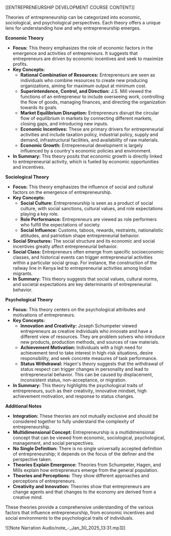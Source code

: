 [[ENTREPRENEURSHIP DEVELOPMENT COURSE CONTENT]]


Theories of entrepreneurship can be categorized into economic, sociological, and psychological perspectives. Each theory offers a unique lens for understanding how and why entrepreneurship emerges.

**Economic Theory**

- **Focus:** This theory emphasizes the role of economic factors in the emergence and activities of entrepreneurs. It suggests that entrepreneurs are driven by economic incentives and seek to maximize profits.
- **Key Concepts:**
    - **Rational Combination of Resources:** Entrepreneurs are seen as individuals who combine resources to create new producing organizations, aiming for maximum output at minimum cost.
    - **Superintendence, Control, and Direction:** J.S. Mill viewed the functions of an entrepreneur to include overseeing work, controlling the flow of goods, managing finances, and directing the organization towards its goals.
    - **Market Equilibrium Disruption:** Entrepreneurs disrupt the circular flow of equilibrium in markets by connecting different markets, closing gaps, and introducing new inputs.
    - **Economic Incentives:** These are primary drivers for entrepreneurial activities and include taxation policy, industrial policy, supply and demand, infrastructural facilities, and availability of raw materials.
    - **Economic Growth:** Entrepreneurial development is largely influenced by a country's economic policies and environment.
- **In Summary:** This theory posits that economic growth is directly linked to entrepreneurial activity, which is fueled by economic opportunities and incentives.

**Sociological Theory**

- **Focus:** This theory emphasizes the influence of social and cultural factors on the emergence of entrepreneurship.
- **Key Concepts:**
    - **Social Culture:** Entrepreneurship is seen as a product of social culture, with social sanctions, cultural values, and role expectations playing a key role.
    - **Role Performance:** Entrepreneurs are viewed as role performers who fulfill the expectations of society.
    - **Social Influence:** Customs, taboos, rewards, restraints, nationalistic attitudes, and patriotism shape entrepreneurial behavior.
- **Social Structures:** The social structure and its economic and social incentives greatly affect entrepreneurial behavior.
- **Social Class:** Entrepreneurs often emerge from specific socioeconomic classes, and historical events can trigger entrepreneurial activities within a particular social group. For instance, the construction of the railway line in Kenya led to entrepreneurial activities among Indian migrants.
- **In Summary:** This theory suggests that social values, cultural norms, and societal expectations are key determinants of entrepreneurial behavior.

**Psychological Theory**

- **Focus:** This theory centers on the psychological attributes and motivations of entrepreneurs.
- **Key Concepts:**
    - **Innovation and Creativity:** Joseph Schumpeter viewed entrepreneurs as creative individuals who innovate and have a different view of resources. They are problem solvers who introduce new products, production methods, and sources of raw materials.
    - **Achievement Motivation:** Individuals with a high need for achievement tend to take interest in high-risk situations, desire responsibility, and seek concrete measures of task performance.
    - **Status Withdrawal:** Hagen's theory suggests that the withdrawal of status respect can trigger changes in personality and lead to entrepreneurial behavior. This can be caused by displacement, inconsistent status, non-acceptance, or migration.
- **In Summary:** This theory highlights the psychological traits of entrepreneurs, such as their creativity, innovative mindset, high achievement motivation, and response to status changes.

**Additional Notes**

- **Integration:** These theories are not mutually exclusive and should be considered together to fully understand the complexity of entrepreneurship.
- **Multidimensional Concept:** Entrepreneurship is a multidimensional concept that can be viewed from economic, sociological, psychological, management, and social perspectives.
- **No Single Definition:** There is no single universally accepted definition of entrepreneurship; it depends on the focus of the definer and the perspective taken.
- **Theories Explain Emergence:** Theories from Schumpeter, Hagen, and Mills explain how entrepreneurs emerge from the general population.
- **Theories and Perceptions:** They show different approaches and perceptions of entrepreneurs.
- **Creativity and Innovation:** Theories show that entrepreneurs are change agents and that changes to the economy are derived from a creative mind.

These theories provide a comprehensive understanding of the various factors that influence entrepreneurship, from economic incentives and social environments to the psychological traits of individuals.

![[Note Narration Audio/note_-_Jan_30_2025_13:31.mp3]]
